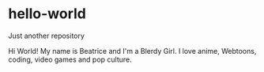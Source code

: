 # hello-world
Just another repository

Hi World!
My name is Beatrice and I'm a Blerdy Girl.
I love anime, Webtoons, coding, video games and pop culture.
